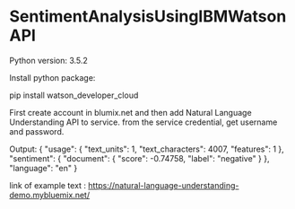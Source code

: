 # SentimentAnalysisUsingIBMWatsonAPI
Python version: 3.5.2

Install python package:

pip install watson_developer_cloud

First create account in blumix.net and then add Natural Language Understanding API to service. 
from the service credential, get username and password.


Output:
{
  "usage": {
    "text_units": 1,
    "text_characters": 4007,
    "features": 1
  },
  "sentiment": {
    "document": {
      "score": -0.74758,
      "label": "negative"
    }
  },
  "language": "en"
}

link of example text : https://natural-language-understanding-demo.mybluemix.net/

